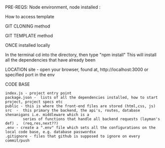 
PRE-REQS: 
   Node environment, node installed : 


How to access template


GIT CLONING method


GIT TEMPLATE method



ONCE installed locally
   
   In the terminal cd into the directory, then type "npm install" 
   This will install all the dependencies that have already been 


     
LOCATION
    site - open your browser, found at, http://localhost:3000 or specified port in the env


CODE BASE

    index.js - project entry point 
    package.json -  lists of all the dependencies installed, how to start project, project specs etc 
    public - this is where the front-end files are stored (html,css, js)
    src  -  this primary the backend, the api's, routes, database shenanigans i.e. middleware which is a 
            series of functions that handle all backend requests (layman's def) ,  (req,res,next??)
    .env - create a ".env" file which sets all the configurations on the local code base, e.g. database passwordsx
    .gitignore - files that github is supposed to ignore on every commit/push



            
         





